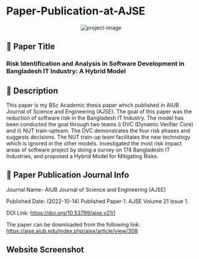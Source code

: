 # Paper-Publication-at-AJSE
<p align="center"><img src="https://socialify.git.ci/shantokumarsaha123/Paper-Publication-at-AJSE/image?language=1&amp;name=1&amp;owner=1&amp;stargazers=1&amp;theme=Light" alt="project-image"></p>

## 🚀 Paper Title
### Risk Identification and Analysis in Software Development in Bangladesh IT Industry: A Hybrid Model

## 📝 Description 
This paper is my BSc Academic thesis paper which published in AIUB Journal of Science and Engineering (AJSE).
The goal of this paper was the reduction of software risk in the Bangladesh IT Industry. The model has been conducted the goal through two teams i) DVC (Dynamic Verifier Core) and ii) NUT train-upteam. The DVC demonstrates the four risk phases and suggests decisions. The NUT train-up team facilitates the new technology which is ignored in the other models. Investigated the most risk impact areas of software project by doing a survey on 174 Bangladeshi IT Industries, and proposed a Hybrid Model for Mitigating Risks.

## 🎯 Paper Publication Journal Info
<h>Journal Name- AIUB Journal of Science and Engineering (AJSE)</h>

Published Date: (2022-10-14) 
Published Paper-1. AJSE Volume 21 Issue 1.

DOI Link: 
https://doi.org/10.53799/ajse.v21i1

The paper can be downloaded from the following link:
https://ajse.aiub.edu/index.php/ajse/article/view/308

## Website Screenshot

